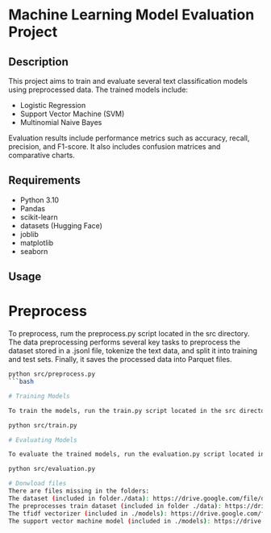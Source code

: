 # Machine Learning Model Evaluation Project

## Description

This project aims to train and evaluate several text classification models using preprocessed data. The trained models include:

- Logistic Regression
- Support Vector Machine (SVM)
- Multinomial Naive Bayes

Evaluation results include performance metrics such as accuracy, recall, precision, and F1-score. It also includes confusion matrices and comparative charts.

## Requirements

- Python 3.10
- Pandas
- scikit-learn
- datasets (Hugging Face)
- joblib
- matplotlib
- seaborn

## Usage

# Preprocess 
To preprocess, rum the preprocess.py script located in the src directory. The data preprocessing performs several key tasks to preprocess the dataset stored in a .jsonl file, tokenize the text data, and split it into training and test sets. Finally, it saves the processed data into Parquet files. 

```bash
python src/preprocess.py 
```bash

# Training Models

To train the models, run the train.py script located in the src directory. This script loads the training data, vectorizes the text, and trains the models. The models and vectorizer will be saved in the models directory.

python src/train.py 

# Evaluating Models

To evaluate the trained models, run the evaluation.py script located in the src directory. This script loads the models and the vectorizer, evaluates the model performance on the test data, and generates evaluation reports and charts, which are saved in the results directory.

python src/evaluation.py

# Donwload files
There are files missing in the folders:
The dataset (included in folder./data): https://drive.google.com/file/d/1tBUEAdSW5sPkd4d-cUE910xGpq26QUsu/view?usp=sharing
The preprocesses train dataset (included in folder ./data): https://drive.google.com/file/d/12YFSQ2wouaXWDRSJFz7fBE7gUooXGsKQ/view?usp=sharing
The tfidf vectorizer (included in ./models): https://drive.google.com/file/d/10DEO_urIJZh2lMHAq6vaF3d-ijjMg2uO/view?usp=sharing
The support vector machine model (included in ./models): https://drive.google.com/file/d/1B2ghQ2xuP9GyB1-av3zkMx2gn7AWxdPf/view?usp=sharing

